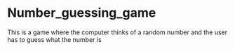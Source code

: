 # Number_guessing_game
This is a game where the computer thinks of a random number and the user has to guess what the number is
